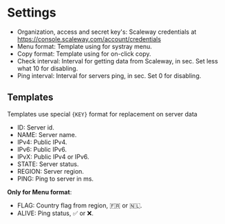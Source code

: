 # Settings

- Organization, access and secret key's: Scaleway credentials at https://console.scaleway.com/account/credentials
- Menu format: Template using for systray menu.
- Copy format: Template using for on-click copy.
- Check interval: Interval for getting data from Scaleway, in sec. Set less what 10 for disabling.
- Ping interval: Interval for servers ping, in sec. Set 0 for disabling.

## Templates

Templates use special `{KEY}` format for replacement on server data

- ID: Server id.
- NAME: Server name.
- IPv4: Public IPv4.
- IPv6: Public IPv6.
- IPvX: Public IPv4 or IPv6.
- STATE: Server status.
- REGION: Server region.
- PING: Ping to server in ms.

**Only for Menu format**:

- FLAG: Country flag from region, 🇫🇷 or 🇳🇱.
- ALIVE: Ping status, ✅ or ❌.
